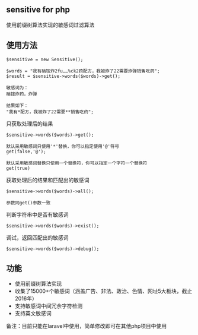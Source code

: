 ## sensitive for php

使用前缀树算法实现的敏感词过滤算法

## 使用方法

    $sensitive = new Sensitive();

    $words = "我有硝铵炸2fu……%ck2药配方，我被炸了22需要炸弹销售吃药";
    $result = $sensitive->words($words)->get();
    
    敏感词为：
    硝铵炸药，炸弹
    
    结果如下：
    "我有*配方，我被炸了22需要**销售吃药";
    
只获取处理后的结果

    $sensitive->words($words)->get();
    
    默认采用敏感词只使用'*'替换，你可以指定使用'@'符号
    get(false,'@');
    
    默认采用敏感词替换只使用一个替换符，你可以指定一个字符一个替换符
    get(true)
    
获取处理后的结果和匹配出的敏感词

    $sensitive->words($words)->all();
    
    参数同get()参数一致
    
判断字符串中是否有敏感词

    $sensitive->words($words)->exist();
    
调试，返回匹配出的敏感词

    $sensitive->words($words)->debug();
    
## 功能

- 使用前缀树算法实现
- 收集了15000+个敏感词（涵盖广告、非法、政治、色情、网址5大板块，截止2016年）
- 支持敏感词中间冗余字符检测
- 支持英文敏感词

备注：目前只能在laravel中使用，简单修改即可在其他php项目中使用